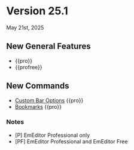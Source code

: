 # Version 25.1

May 21st, 2025

## New General Features

-  {{pro}}
- {{profree}}

## New Commands

- [Custom Bar Options](../cmd/window/pane_menu) {{pro}}
- [Bookmarks](../cmd/bookmarks/bookmark_bar) {{pro}}


### Notes

- \[P\] EmEditor Professional only
- \[PF\] EmEditor Professional and EmEditor Free
